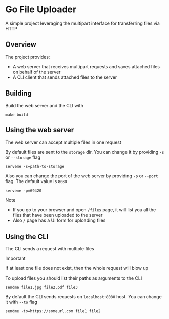 # Go File Uploader
A simple project leveraging the multipart interface for transferring files via HTTP

## Overview

The project provides:

- A web server that receives multipart requests and saves attached files on behalf of the server
- A CLI client that sends attached files to the server

## Building

Build the web server and the CLI with

```
make build
```

## Using the web server

The web server can accept multiple files in one request

By default files are sent to the `storage` dir. You can change it by providing `-s` or `--storage` flag
```
serveme -s=path-to-storage
```
Also you can change the port of the web server by providing `-p` or `--port` flag. The default value is `8080`
```
serveme -p=69420
```
> [!NOTE]
> * If you go to your browser and open `/files` page, it will list you all the files that have been uploaded to the server
> * Also `/` page has a UI form for uploading files

## Using the CLI

The CLI sends a request with multiple files
> [!IMPORTANT]
> If at least one file does not exist, then the whole request will blow up

To upload files you should list their paths as arguments to the CLI
```
sendme file1.jpg file2.pdf file3
```

By default the CLI sends requests on `localhost:8080` host. You can change it with `--to` flag
```
sendme -to=https://someurl.com file1 file2
```
